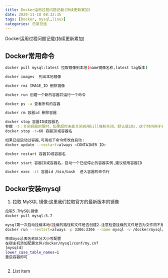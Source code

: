 ```yaml
---
title: Docker运用过程问题记载(持续更新累加)
date: 2020-11-18 08:32:35
tags: [Docker, mysql,linux]
categories: 日常总结
---
```

Docker运用过程问题记载(持续更新累加)
<!--more-->
## Docker常用命令

```bash
docker pull mysql:latest 拉取镜像到本地(name镜像名称,latest tag版本)

docker images  列出本地镜像

docker rmi IMAGE_ID 删除镜像

docker run 创建一个新的容器并运行一个命令

docker ps -a 查看所有的容器

docker rm 容器id 删除容器

docker stop 容器ID或容器名
参数 -t：关闭容器的限时，如果超时未能关闭则用kill强制关闭，默认值10s，这个时间用于容器的自己保存状态
docker stop -t=60 容器ID或容器名

如果已经启动过容器,可用如下命令修改自启动：
docker update --restart=always <CONTAINER ID>

docker restart 容器ID或容器名

docker start 容器ID或容器名，启动一个已经停止的容器实例,建议使用容器ID

docker exec -it 容器id /bin/bash  进入容器的命令行


```

## Docker安装mysql

 1. 拉取 MySQL 镜像:这里我们拉取官方的最新版本的镜像
 

```bash
拉取5.7MySQL镜像
docker pull mysql:5.7

mysql第一次启动挂载本地(挂载的路径和文件是否创建2.注意检查挂载的文件是否为文件而不是目录)
docker run --restart=always -p 3306:3306 --name mysql -v /docker/mysql/conf:/etc/mysql/conf.d -v /docker/mysql/logs:/logs -v /docker/mysql/data:/var/lib/mysql -e MYSQL_ROOT_PASSWORD=root -d mysql:5.7

修改mysql表名称区分大小写配置
在宿主机添加配置文件/docker/mysql/conf/my.cnf
[mysqld]
lower_case_table_names=1
重启容器即可



```



 2. List item

   
  
   
  
